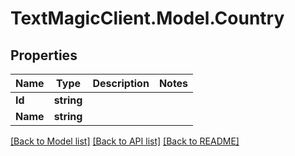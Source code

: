 # TextMagicClient.Model.Country
## Properties

Name | Type | Description | Notes
------------ | ------------- | ------------- | -------------
**Id** | **string** |  | 
**Name** | **string** |  | 

[[Back to Model list]](../README.md#documentation-for-models) [[Back to API list]](../README.md#documentation-for-api-endpoints) [[Back to README]](../README.md)

